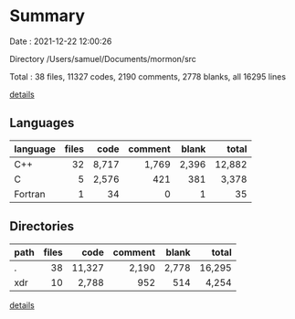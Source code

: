 # Summary

Date : 2021-12-22 12:00:26

Directory /Users/samuel/Documents/mormon/src

Total : 38 files,  11327 codes, 2190 comments, 2778 blanks, all 16295 lines

[details](details.md)

## Languages
| language | files | code | comment | blank | total |
| :--- | ---: | ---: | ---: | ---: | ---: |
| C++ | 32 | 8,717 | 1,769 | 2,396 | 12,882 |
| C | 5 | 2,576 | 421 | 381 | 3,378 |
| Fortran | 1 | 34 | 0 | 1 | 35 |

## Directories
| path | files | code | comment | blank | total |
| :--- | ---: | ---: | ---: | ---: | ---: |
| . | 38 | 11,327 | 2,190 | 2,778 | 16,295 |
| xdr | 10 | 2,788 | 952 | 514 | 4,254 |

[details](details.md)